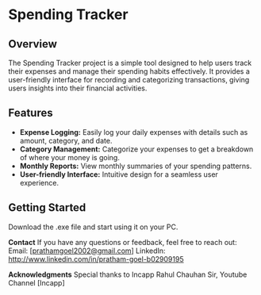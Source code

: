 # Spending Tracker
## Overview
The Spending Tracker project is a simple tool designed to help users track their expenses and manage their spending habits effectively. 
It provides a user-friendly interface for recording and categorizing transactions, giving users insights into their financial activities.

## Features

- **Expense Logging:** Easily log your daily expenses with details such as amount, category, and date.
- **Category Management:** Categorize your expenses to get a breakdown of where your money is going.
- **Monthly Reports:** View monthly summaries of your spending patterns.
- **User-friendly Interface:** Intuitive design for a seamless user experience.

## Getting Started
Download the .exe file and start using it on your PC.

**Contact**
If you have any questions or feedback, feel free to reach out:
Email: [prathamgoel2002@gmail.com]
LinkedIn:  http://www.linkedin.com/in/pratham-goel-b02909195

**Acknowledgments**
Special thanks to Incapp Rahul Chauhan Sir, Youtube Channel [Incapp]
